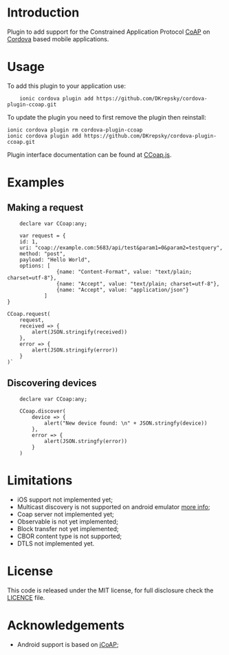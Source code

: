 # Introduction

Plugin to add support for the Constrained Application Protocol [CoAP](https://tools.ietf.org/html/rfc7252 "Coap") on [Cordova](https://cordova.apache.org/ "Apache Cordova") based mobile applications.

# Usage

To add this plugin to your application use:

```
    ionic cordova plugin add https://github.com/DKrepsky/cordova-plugin-ccoap.git
```

To update the plugin you need to first remove the plugin then reinstall:

```
ionic cordova plugin rm cordova-plugin-ccoap
ionic cordova plugin add https://github.com/DKrepsky/cordova-plugin-ccoap.git
```

Plugin interface documentation can be found at [CCoap.js](www/CCoap.js).

# Examples

## Making a request

```
    declare var CCoap:any;

    var request = {
    id: 1,
    uri: "coap://example.com:5683/api/test&param1=0&param2=testquery",
    method: "post",
    payload: "Hello World",
    options: [
                {name: "Content-Format", value: "text/plain; charset=utf-8"},
                {name: "Accept", value: "text/plain; charset=utf-8"},
                {name: "Accept", value: "application/json"}
            ]
}

CCoap.request(
    request,
    received => {
        alert(JSON.stringify(received))
    },
    error => {
        alert(JSON.stringify(error))
    }
)`
```

## Discovering devices

```
    declare var CCoap:any;

    CCoap.discover(
        device => {
            alert("New device found: \n" + JSON.stringfy(device))
        },
        error => {
            alert(JSON.stringfy(error))
        }
    )
```

# Limitations

- iOS support not implemented yet;
- Multicast discovery is not supported on android emulator [more info](https://developer.android.com/studio/run/emulator-networking);
- Coap server not implemented yet;
- Observable is not yet implemented;
- Block transfer not yet implemented;
- CBOR content type is not supported;
- DTLS not implemented yet.

# License

This code is released under the MIT license, for full disclosure check the [LICENCE](LICENSE) file.

# Acknowledgements

- Android support is based on [jCoAP](https://gitlab.amd.e-technik.uni-rostock.de/ws4d/jcoap);
